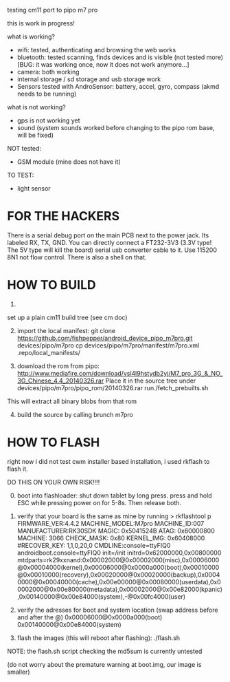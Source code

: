 testing cm11 port to pipo m7 pro

this is work in progress!

what is working?
- wifi: tested, authenticating and browsing the web works
- bluetooth: tested scanning, finds devices and is visible (not tested more) [BUG: it was working once, now it does not work anymore...]
- camera: both working
- internal storage / sd storage and usb storage work
- Sensors tested with AndroSensor: battery, accel, gyro, compass (akmd needs to be running)

what is not working?
- gps is not working yet
- sound (system sounds worked before changing to the pipo rom base, will be fixed)

NOT tested:
- GSM module (mine does not have it)

TO TEST:
- light sensor

FOR THE HACKERS
=============================
There is a serial debug port on the main PCB next to the power jack.
Its labeled RX, TX, GND. You can directly connect a FT232-3V3 (3.3V type! The 5V type will kill the board)
serial usb converter cable to it. Use 115200 8N1 not flow control.
There is also a shell on that.

HOW TO BUILD
=============================

1)
set up a plain cm11 build tree (see cm doc)

2) import the local manifest:
git clone https://github.com/fishpepper/android_device_pipo_m7pro.git devices/pipo/m7pro
cp devices/pipo/m7pro/manifest/m7pro.xml .repo/local_manifests/

3) download the rom from pipo:
http://www.mediafire.com/download/vsl4l9hstydb2yj/M7_pro_3G_&_NO_3G_Chinese_4.4_20140326.rar
Place it in the source tree under devices/pipo/m7pro/pipo_rom/20140326.rar
run./fetch_prebuilts.sh

This will extract all binary blobs from that rom

4) build the source by calling brunch m7pro

HOW TO FLASH
=============================

right now i did not test cwm installer based installation,
i used rkflash to flash it.

DO THIS ON YOUR OWN RISK!!!!

0) boot into flashloader: shut down tablet by long press. press and hold ESC while
pressing power on for 5-8s. Then release both.

1) verify that your board is the same as mine by running > rkflashtool p
FIRMWARE_VER:4.4.2
MACHINE_MODEL:M7pro
MACHINE_ID:007
MANUFACTURER:RK30SDK
MAGIC: 0x5041524B
ATAG: 0x60000800
MACHINE: 3066
CHECK_MASK: 0x80
KERNEL_IMG: 0x60408000
#RECOVER_KEY: 1,1,0,20,0
CMDLINE:console=ttyFIQ0 androidboot.console=ttyFIQ0 init=/init initrd=0x62000000,0x00800000 mtdparts=rk29xxnand:0x00002000@0x00002000(misc),0x00006000@0x00004000(kernel),0x00006000@0x0000a000(boot),0x00010000@0x00010000(recovery),0x00020000@0x00020000(backup),0x00040000@0x00040000(cache),0x00e00000@0x00080000(userdata),0x00002000@0x00e80000(metadata),0x00002000@0x00e82000(kpanic),0x00140000@0x00e84000(system),-@0x00fc4000(user)

2) verify the adresses for boot and system location (swap address before and after the @)
0x00006000@0x0000a000(boot)
0x00140000@0x00e84000(system)

3) flash the images (this will reboot after flashing):
./flash.sh

NOTE: the flash.sh script checking the md5sum is currently untested

(do not worry about the premature warning at boot.img, our image is smaller)

